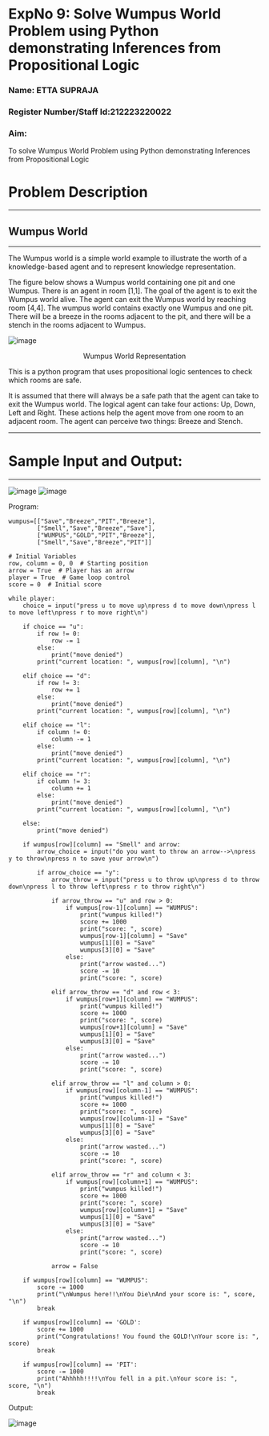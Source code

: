 <h1>ExpNo 9: Solve Wumpus World Problem using Python demonstrating Inferences from Propositional Logic</h1> 
<h3>Name: ETTA SUPRAJA                      </h3>
<h3>Register Number/Staff Id:212223220022                </h3>
<H3>Aim:</H3>
<p>
    To solve  Wumpus World Problem using Python demonstrating Inferences from Propositional Logic
</p>
<h1>Problem Description</h1>
<hr>
<h2>Wumpus World</h2>
<hr>
The Wumpus world is a simple world example to illustrate the worth of a knowledge-based agent and to represent knowledge representation.

The figure below shows a Wumpus world containing one pit and one Wumpus. There is an agent in room [1,1]. The goal of the agent is to exit the Wumpus world alive. The agent can exit the Wumpus world by reaching room [4,4]. The wumpus world contains exactly one Wumpus and one pit. There will be a breeze in the rooms adjacent to the pit, and there will be a stench in the rooms adjacent to Wumpus.

![image](https://github.com/natsaravanan/19AI405FUNDAMENTALSOFARTIFICIALINTELLIGENCE/assets/87870499/cd6b68dc-c79f-4dcb-8126-04da90d65912)

<center>Wumpus World Representation</center>
<p>
This is a python program that uses propositional logic sentences to check which rooms are safe. 

It is assumed that there will always be a safe path that the agent can take to exit the Wumpus world. The logical agent can take four actions: Up, Down, Left and Right. These actions help the agent move from one room to an adjacent room. The agent can perceive two things: Breeze and Stench.
</p>

<hr>
<h1>Sample Input and Output:</h1>
<hr>

![image](https://github.com/natsaravanan/19AI405FUNDAMENTALSOFARTIFICIALINTELLIGENCE/assets/87870499/8696111a-a4a7-47cb-ba4b-43a4ef88573f)
![image](https://github.com/natsaravanan/19AI405FUNDAMENTALSOFARTIFICIALINTELLIGENCE/assets/87870499/4be5bf06-79fa-4fa0-9334-38a33f06060b)

Program:

```
wumpus=[["Save","Breeze","PIT","Breeze"],
        ["Smell","Save","Breeze","Save"],
        ["WUMPUS","GOLD","PIT","Breeze"],
        ["Smell","Save","Breeze","PIT"]]

# Initial Variables
row, column = 0, 0  # Starting position
arrow = True  # Player has an arrow
player = True  # Game loop control
score = 0  # Initial score

while player:
    choice = input("press u to move up\npress d to move down\npress l to move left\npress r to move right\n")
    
    if choice == "u":
        if row != 0:
            row -= 1
        else:
            print("move denied")
        print("current location: ", wumpus[row][column], "\n")

    elif choice == "d":
        if row != 3:
            row += 1
        else:
            print("move denied")
        print("current location: ", wumpus[row][column], "\n")

    elif choice == "l":
        if column != 0:
            column -= 1
        else:
            print("move denied")
        print("current location: ", wumpus[row][column], "\n")

    elif choice == "r":
        if column != 3:
            column += 1
        else:
            print("move denied")
        print("current location: ", wumpus[row][column], "\n")

    else:
        print("move denied")

    if wumpus[row][column] == "Smell" and arrow:
        arrow_choice = input("do you want to throw an arrow-->\npress y to throw\npress n to save your arrow\n")
        
        if arrow_choice == "y":
            arrow_throw = input("press u to throw up\npress d to throw down\npress l to throw left\npress r to throw right\n")
            
            if arrow_throw == "u" and row > 0:
                if wumpus[row-1][column] == "WUMPUS":
                    print("wumpus killed!")
                    score += 1000
                    print("score: ", score)
                    wumpus[row-1][column] = "Save"
                    wumpus[1][0] = "Save"
                    wumpus[3][0] = "Save"
                else:
                    print("arrow wasted...")
                    score -= 10
                    print("score: ", score)

            elif arrow_throw == "d" and row < 3:
                if wumpus[row+1][column] == "WUMPUS":
                    print("wumpus killed!")
                    score += 1000
                    print("score: ", score)
                    wumpus[row+1][column] = "Save"
                    wumpus[1][0] = "Save"
                    wumpus[3][0] = "Save"
                else:
                    print("arrow wasted...")
                    score -= 10
                    print("score: ", score)

            elif arrow_throw == "l" and column > 0:
                if wumpus[row][column-1] == "WUMPUS":
                    print("wumpus killed!")
                    score += 1000
                    print("score: ", score)
                    wumpus[row][column-1] = "Save"
                    wumpus[1][0] = "Save"
                    wumpus[3][0] = "Save"
                else:
                    print("arrow wasted...")
                    score -= 10
                    print("score: ", score)

            elif arrow_throw == "r" and column < 3:
                if wumpus[row][column+1] == "WUMPUS":
                    print("wumpus killed!")
                    score += 1000
                    print("score: ", score)
                    wumpus[row][column+1] = "Save"
                    wumpus[1][0] = "Save"
                    wumpus[3][0] = "Save"
                else:
                    print("arrow wasted...")
                    score -= 10
                    print("score: ", score)

            arrow = False

    if wumpus[row][column] == "WUMPUS":
        score -= 1000
        print("\nWumpus here!!\nYou Die\nAnd your score is: ", score, "\n")
        break

    if wumpus[row][column] == 'GOLD':
        score += 1000
        print("Congratulations! You found the GOLD!\nYour score is: ", score)
        break

    if wumpus[row][column] == 'PIT':
        score -= 1000
        print("Ahhhhh!!!!\nYou fell in a pit.\nYour score is: ", score, "\n")
        break
```

Output:

![image](https://github.com/user-attachments/assets/26cdd858-54b2-4352-90dc-bdb20f3b5570)



